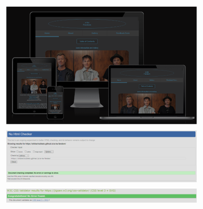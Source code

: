 ![alt text](assets/readme.md-media/responsive-design-confirmation.png)

![HTML Validator](assets/readme.md-media/html-validation-confirmation.png)

![alt text](assets/readme.md-media/css-validation-confirmation.png)